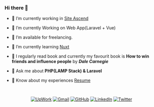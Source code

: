 <!-- Headings -->
### Hi there 👋

- 🔭 I’m currently working in <a href="https://www.siteascend.com/" target="_blank">Site Ascend</a>

- 💪 I’m currently Working on Web App(Laravel + Vue)

- 🤝 I’m available for freelancing.

- 🌱 I’m currently learning <a href="https://nuxtjs.org/docs/get-started/installation" target="_blank">Nuxt</a>

- 📗 I regularly read book and currently my favourit book is **How to win friends and influence people** by ***Dale Carnegie***

- 💬 Ask me about **PHP(LAMP Stack) & Laravel**

- 📄 Know about my experiences <a href="https://al33mahmad.com/" target="_blank">Resume</a>
<br/>

<!--
<p align="left"> <img src="https://komarev.com/ghpvc/?username=al33mahmad1&label=Profile%20views&color=0e75b6&style=flat" alt="al33mahmad1" /> </p>  -->

<p align="center">
<a href="https://twitter.com/intent/follow?screen_name=Al33mAhmad" target="_blank"><img src="https://img.shields.io/badge/UpWork-%2314a800.svg?style=plastic&logo=upwork&logoColor=white" alt="UpWork"/></a>
<a href="mailto:aleemahmada107@gmail.com"><img img src="https://img.shields.io/badge/Gmail-%23EA4335.svg?style=plastic&logo=gmail&logoColor=white" alt="Gmail"/></a>
<a href="https://github.com/al33mahmad1"><img src="https://img.shields.io/badge/GitHub-%23181717.svg?style=plastic&logo=github&logoColor=white" alt="GitHub"/></a>
<a href="https://www.linkedin.com/in/al33mahmad1/"><img src="https://img.shields.io/badge/LinkedIn-%230A66C2.svg?style=plastic&logo=linkedin&logoColor=white" alt="LinkedIn"/></a>
<a href="https://twitter.com/intent/follow?screen_name=Al33mAhmad" target="_blank"><img src="https://img.shields.io/badge/Twitter-%2300ACEE.svg?style=plastic&logo=twitter&logoColor=white" alt="Twitter"/></a>
</p>
